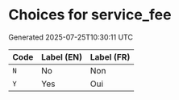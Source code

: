 # Choices for service_fee

Generated 2025-07-25T10:30:11 UTC

| Code | Label (EN) | Label (FR) |
|------|------------|------------|
| `N` | No | Non |
| `Y` | Yes | Oui |
